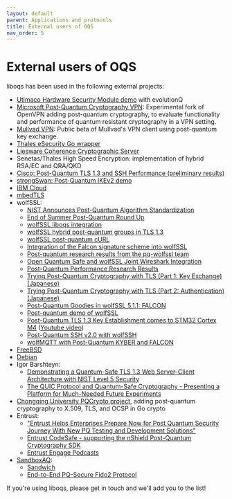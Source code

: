 ```yaml
---
layout: default
parent: Applications and protocols
title: External users of OQS
nav_order: 5
---
```


# External users of OQS

liboqs has been used in the following external projects:

- <a href="https://hsm.utimaco.com/news/utimaco-evolutionq-set-standards-by-taking-post-quantum-crypto-open-source/">Utimaco Hardware Security Module demo</a> with evolutionQ
- <a href="https://github.com/Microsoft/PQCrypto-VPN">Microsoft Post-Quantum Cryptography VPN</a>: Experimental fork of OpenVPN adding post-quantum cryptography, to evaluate functionality and performance of quantum resistant cryptography in a VPN setting.
- <a href="https://www.mullvad.net/en/blog/2017/12/8/introducing-post-quantum-vpn-mullvads-strategy-future-problem/">Mullvad VPN</a>: Public beta of Mullvad's VPN client using post-quantum key exchange.
- <a href="https://github.com/thales-e-security/goliboqs">Thales eSecurity Go wrapper</a>
- <a href="https://github.com/liesware/coherence/">Liesware Coherence Cryptographic Server</a>
- Senetas/Thales High Speed Encryption: implementation of hybrid RSA/EC and QRA/QKD
- <a href="https://blogs.cisco.com/security/tls-ssh-performance-pq-kem-auth">Cisco: Post-Quantum TLS 1.3 and SSH Performance (preliminary results)</a>
- <a href="https://github.com/strongX509/docker/tree/master/pq-strongswan">strongSwan: Post-Quantum IKEv2 demo</a>
- <a href="https://newsroom.ibm.com/2020-11-30-IBM-Cloud-Delivers-Quantum-Safe-Cryptography-and-Hyper-Protect-Crypto-Services-to-Help-Protect-Data-in-the-Hybrid-Era">IBM Cloud</a>
- <a href="https://github.com/hannestschofenig/mbedtls">mbedTLS</a>
- wolfSSL:
  - <a href="https://www.wolfssl.com/nist-announces-post-quantum-algorithm-standardization/">NIST Announces Post-Quantum Algorithm Standardization</a>
  - <a href="https://www.wolfssl.com/end-summer-post-quantum-round/">End of Summer Post-Quantum Round Up</a>
  - <a href="https://www.wolfssl.com/wolfssl-liboqs-integration/">wolfSSL liboqs integration</a>
  - <a href="https://www.wolfssl.com/hybrid-post-quantum-groups-tls-1-3/">wolfSSL hybrid post-quantum groups in TLS 1.3</a>
  - <a href="https://www.wolfssl.com/post-quantum-curl/">wolfSSL post-quantum cURL</a>
  - <a href="https://www.wolfssl.com/integration-falcon-signature-scheme-wolfssl/">Integration of the Falcon signature scheme into wolfSSL</a>
  - <a href="https://www.wolfssl.com/post-quantum-research-results-pq-wolfssl-team/">Post-quantum research results from the pq-wolfssl team</a>
  - <a href="https://www.wolfssl.com/open-quantum-safe-wolfssl-joint-wireshark-integration/">Open Quantum Safe and wolfSSL Joint Wireshark Integration</a>
  - <a href="https://www.wolfssl.com/post-quantum-performance-research-results/">Post-Quantum Performance Research Results</a>
  - <a href="https://qiita.com/kj1/items/8531feac2f3a56e6d6d9">Trying Post-Quantum Cryptography with TLS (Part 1: Key Exchange) (Japanese)</a>
  - <a href="https://qiita.com/kj1/items/f311c0eb2baf049b3cc3">Trying Post-Quantum Cryptography with TLS (Part 2: Authentication) (Japanese)</a>
  - <a href="https://www.wolfssl.com/post-quantum-goodies-wolfssl-5-1-1-falcon/">Post-Quantum Goodies in wolfSSL 5.1.1: FALCON</a>
  - <a href="https://www.youtube.com/watch?v=0gveI0_9HYo">Post-quantum demo of wolfSSL</a>
  - <a href="https://www.wolfssl.com/post-quantum-tls-1-3-key-establishment-comes-stm32-cortex-m4/">Post-Quantum TLS 1.3 Key Establishment comes to STM32 Cortex M4</a> (<a href="https://www.youtube.com/watch?v=OK6MKXYiVBY">Youtube video</a>)
  - <a href="https://www.wolfssl.com/post-quantum-ssh-v2-0-wolfssh/">Post-Quantum SSH v2.0 with wolfSSH</a>
  - <a href="https://www.wolfssl.com/wolfmqtt-post-quantum-kyber-falcon/">wolfMQTT with Post-Quantum KYBER and FALCON</a>
- <a href="https://lists.freebsd.org/pipermail/dev-commits-ports-main/2021-September/018107.html">FreeBSD</a>
- <a href="https://tracker.debian.org/pkg/liboqs">Debian</a>
- Igor Barshteyn:
    - <a href="https://www.linkedin.com/pulse/demonstrating-quantum-safe-tls-13-web-server-client-nist-barshteyn/">Demonstrating a Quantum-Safe TLS 1.3 Web Server-Client Architecture with NIST Level 5 Security</a>
    - <a href="https://www.linkedin.com/pulse/quic-protocol-quantum-safe-cryptography-presenting-future-igor/">The QUIC Protocol and Quantum-Safe Cryptography - Presenting a Platform for Much-Needed Future Experiments</a>
- <a href="https://github.com/buyobuyo404/PQCrypto">Chongqing University PQCrypto project</a>, adding post-quantum cryptography to X.509, TLS, and OCSP in Go crypto
- Entrust:
  - <a href="https://www.entrust.com/newsroom/press-releases/2022/entrust-helps-enterprises-prepare-now-for-post-quantum-security-journey">"Entrust Helps Enterprises Prepare Now for Post Quantum Security Journey With New PQ Testing and Development Solutions"</a>
  - <a href="https://www.entrust.com/digital-security/hsm/products/nshield-software/codesafe">Entrust CodeSafe - supporting the nShield Post-Quantum Cryptography SDK</a>
  - <a href="https://www.entrust.com/podcast-channels/entrust-engage">Entrust Engage Podcasts</a>
- <a href="https://sandboxaq.com/">SandboxAQ</a>:
  - <a href="https://cryptographycaffe.sandboxaq.com/posts/sandwich-release/">Sandwich</a>
  - <a href="https://cryptographycaffe.sandboxaq.com/posts/pq-fido/">End-to-End PQ-Secure Fido2 Protocol</a>

If you're using liboqs, please get in touch and we'll add you to the list!
